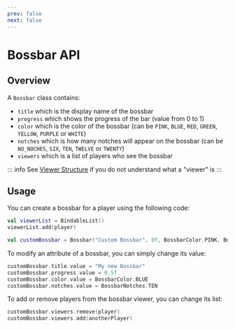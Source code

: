 ```yaml
---
prev: false
next: false
---
```

# Bossbar API

## Overview

A `Bossbar` class contains:
- `title` which is the display name of the bossbar
- `progress` which shows the progress of the bar (value from 0 to 1)
- `color` which is the color of the bossbar (can be `PINK`, `BLUE`, `RED`, `GREEN`, `YELLOW`, `PURPLE` or `WHITE`)
- `notches` which is how many notches will appear on the bossbar (can be `NO_NOCHES`, `SIX`, `TEN`, `TWELVE` or `TWENTY`)
- `viewers` which is a list of players who see the bossbar

::: info
See [Viewer Structure](/wiki/viewers) if you do not understand what a "viewer" is
:::

## Usage

You can create a bossbar for a player using the following code:

```kotlin
val viewerList = BindableList()
viewerList.add(player)

val customBossbar = Bossbar("Custom Bossbar", 0f, BossbarColor.PINK, BossbarNotches.NO_NOTCHES, viewerList)
```

To modify an attribute of a bossbar, you can simply change its value:

```kotlin
customBossbar.title.value = "My new Bossbar"
customBossbar.progress.value = 0.5f
customBossbar.color.value = BossbarColor.BLUE
customBossbar.notches.value = BossbarNotches.TEN
```
To add or remove players from the bossbar viewer, you can change its list:

```kotlin
customBossbar.viewers.remove(player)
customBossbar.viewers.add(anotherPlayer)
```